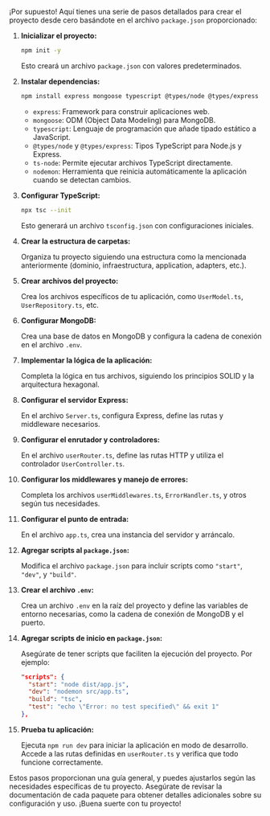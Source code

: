 ¡Por supuesto! Aquí tienes una serie de pasos detallados para crear el proyecto desde cero basándote en el archivo `package.json` proporcionado:

1. **Inicializar el proyecto:**

   ```bash
   npm init -y
   ```

   Esto creará un archivo `package.json` con valores predeterminados.

2. **Instalar dependencias:**

   ```bash
   npm install express mongoose typescript @types/node @types/express ts-node nodemon --save
   ```

   - `express`: Framework para construir aplicaciones web.
   - `mongoose`: ODM (Object Data Modeling) para MongoDB.
   - `typescript`: Lenguaje de programación que añade tipado estático a JavaScript.
   - `@types/node` y `@types/express`: Tipos TypeScript para Node.js y Express.
   - `ts-node`: Permite ejecutar archivos TypeScript directamente.
   - `nodemon`: Herramienta que reinicia automáticamente la aplicación cuando se detectan cambios.

3. **Configurar TypeScript:**

   ```bash
   npx tsc --init
   ```

   Esto generará un archivo `tsconfig.json` con configuraciones iniciales.

4. **Crear la estructura de carpetas:**

   Organiza tu proyecto siguiendo una estructura como la mencionada anteriormente (dominio, infraestructura, application, adapters, etc.).

5. **Crear archivos del proyecto:**

   Crea los archivos específicos de tu aplicación, como `UserModel.ts`, `UserRepository.ts`, etc.

6. **Configurar MongoDB:**

   Crea una base de datos en MongoDB y configura la cadena de conexión en el archivo `.env`.

7. **Implementar la lógica de la aplicación:**

   Completa la lógica en tus archivos, siguiendo los principios SOLID y la arquitectura hexagonal.

8. **Configurar el servidor Express:**

   En el archivo `Server.ts`, configura Express, define las rutas y middleware necesarios.

9. **Configurar el enrutador y controladores:**

   En el archivo `userRouter.ts`, define las rutas HTTP y utiliza el controlador `UserController.ts`.

10. **Configurar los middlewares y manejo de errores:**

    Completa los archivos `userMiddlewares.ts`, `ErrorHandler.ts`, y otros según tus necesidades.

11. **Configurar el punto de entrada:**

    En el archivo `app.ts`, crea una instancia del servidor y arráncalo.

12. **Agregar scripts al `package.json`:**

    Modifica el archivo `package.json` para incluir scripts como `"start"`, `"dev"`, y `"build"`.

13. **Crear el archivo `.env`:**

    Crea un archivo `.env` en la raíz del proyecto y define las variables de entorno necesarias, como la cadena de conexión de MongoDB y el puerto.

14. **Agregar scripts de inicio en `package.json`:**

    Asegúrate de tener scripts que faciliten la ejecución del proyecto. Por ejemplo:

    ```json
    "scripts": {
      "start": "node dist/app.js",
      "dev": "nodemon src/app.ts",
      "build": "tsc",
      "test": "echo \"Error: no test specified\" && exit 1"
    },
    ```

15. **Prueba tu aplicación:**

    Ejecuta `npm run dev` para iniciar la aplicación en modo de desarrollo. Accede a las rutas definidas en `userRouter.ts` y verifica que todo funcione correctamente.

Estos pasos proporcionan una guía general, y puedes ajustarlos según las necesidades específicas de tu proyecto. Asegúrate de revisar la documentación de cada paquete para obtener detalles adicionales sobre su configuración y uso. ¡Buena suerte con tu proyecto!